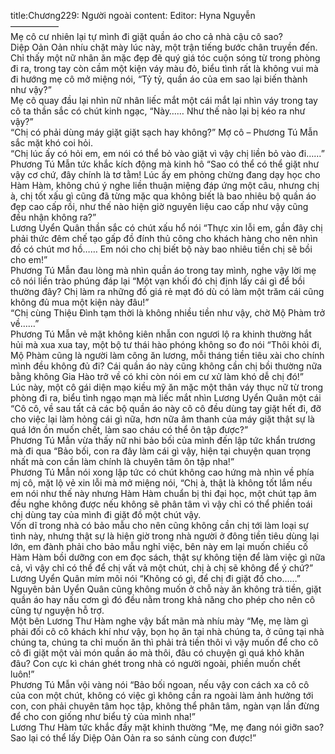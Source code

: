 title:Chương229: Người ngoài
content:
Editor: Hyna Nguyễn<br>—————–<br>Mẹ cô cư nhiên lại tự mình đi giặt quần áo cho cả nhà cậu cô sao?<br>Diệp Oản Oản nhíu chặt mày lúc này, một trận tiếng bước chân truyền đến.<br>Chỉ thấy một nữ nhân ăn mặc đẹp đẽ quý giá tóc cuộn sóng từ trong phòng đi ra, trong tay còn cầm một kiện váy màu đỏ, biểu tình rất là không vui mà đi hướng mẹ cô mở miệng nói, “Tỷ tỷ, quần áo của em sao lại biến thành như vậy?”<br>Mẹ cô quay đầu lại nhìn nữ nhân liếc mắt một cái mắt lại nhìn váy trong tay cô ta thần sắc có chút kinh ngạc, “Này…… Như thế nào lại bị kéo ra như vậy?”<br>“Chị có phải dùng máy giặt giặt sạch hay không?” Mợ cô – Phương Tú Mẫn sắc mặt khó coi hỏi.<br>“Chị lúc ấy có hỏi em, em nói có thể bỏ vào giặt vì vậy chị liền bỏ vào đi……”<br>Phương Tú Mẫn tức khắc kích động mà kinh hô “Sao có thể có thể giặt như vậy cơ chứ, đây chính là tơ tằm! Lúc ấy em phỏng chừng đang dạy học cho Hàm Hàm, không chú ý nghe liền thuận miệng đáp ứng một câu, nhưng chị à, chị tốt xấu gì cũng đã từng mặc qua không biết là bao nhiêu bộ quần áo đẹp cao cấp rồi, như thế nào hiện giờ nguyên liệu cao cấp như vậy cũng đều nhận không ra?”<br>Lương Uyển Quân thần sắc có chút xấu hổ nói “Thực xin lỗi em, gần đây chị phải thức đêm chế tạo gấp đồ đính thủ công cho khách hàng cho nên nhìn đồ có chút mơ hồ…… Em nói cho chị biết bộ này bao nhiêu tiền chị sẽ bồi cho em!”<br>Phương Tú Mẫn đau lòng mà nhìn quần áo trong tay mình, nghe vậy lời mẹ cô nói liền trào phúng đáp lại “Một vạn khối đó chị định lấy cái gì để bồi thường đây? Chị làm ra những đồ giá rẻ mạt đó dù có làm một trăm cái cũng không đủ mua một kiện này đâu!”<br>“Chị cùng Thiệu Đình tạm thời là không nhiều tiền như vậy, chờ Mộ Phàm trở về……”<br>Phương Tú Mẫn vẻ mặt không kiên nhẫn con ngươi lộ ra khinh thường hắt hủi mà xua xua tay, một bộ tư thái hào phóng không so đo nói “Thôi khỏi đi, Mộ Phàm cũng là người làm công ăn lương, mỗi tháng tiền tiêu xài cho chính mình đều không đủ đi? Cái quần áo này cũng không cần chị bồi thường nữa bằng không Gia Hào trở về có khi còn nói em cư xử làm khó dễ chị đó!”<br>Lúc này, một cô gái diện mạo kiều mỹ ăn mặc một thân váy thục nữ từ trong phòng đi ra, biểu tình ngạo mạn mà liếc mắt nhìn Lương Uyển Quân một cái “Cô cô, về sau tất cả các bộ quần áo này cô cô đều dùng tay giặt hết đi, đỡ cho việc lại làm hỏng cái gì nữa, hơn nữa âm thanh của máy giặt thật sự là quá lớn ồn muốn chết, làm sao cháu có thể ôn tập được?”<br>Phương Tú Mẫn vừa thấy nữ nhi bảo bối của mình đến lập tức khẩn trương mà đi qua “Bảo bối, con ra đây làm cái gì vậy, hiện tại chuyện quan trọng nhất mà con cần làm chính là chuyên tâm ôn tập nha!”<br>Phương Tú Mẫn nói xong lập tức có chút không cao hứng mà nhìn về phía mj cô, mặt lộ vẻ xin lỗi mà mở miệng nói, “Chị à, thật là không tốt lắm nếu em nói như thế này nhưng Hàm Hàm chuẩn bị thi đại học, một chút tạp âm đều nghe không được nếu không sẽ phân tâm vì vậy chỉ có thể phiền toái chị dùng tay của mình đi giặt đồ một chút vậy.<br>Vốn dĩ trong nhà có bảo mẫu cho nên cũng không cần chị tới làm loại sự tình này, nhưng thật sự là hiện giờ trong nhà người ở đông tiền tiêu dùng lại lớn, em đành phải cho bảo mẫu nghỉ việc, bên này em lại muốn chiếu cố Hàm Hàm bồi dưỡng con em đọc sách, thật sự không tiện để làm việc gì nữa cả, vì vậy chỉ có thể để chị vất vả một chút, chị à chị sẽ không để ý chứ?”<br>Lương Uyển Quân mím môi nói “Không có gì, để chị đi giặt đồ cho……”<br>Nguyên bản Uyển Quân cũng không muốn ở chỗ này ăn không trả tiền, giặt quần áo hay nấu cơm gì đó đều nằm trong khả năng cho phép cho nên cô cũng tự nguyện hỗ trợ.<br>Một bên Lương Thư Hàm nghe vậy bất mãn mà nhíu mày “Mẹ, mẹ làm gì phải đối cô cô khách khí như vậy, bọn họ ăn tại nhà chúng ta, ở cũng tại nhà chúng ta, chúng ta chỉ muốn ăn thì phải trả tiền thôi vì vậy muốn để cho cô cô đi giặt một vài món quần áo mà thôi, đâu có chuyện gì quá khỏ khăn đâu? Con cực kì chán ghét trong nhà có người ngoài, phiền muốn chết luôn!”<br>Phương Tú Mẫn vội vàng nói “Bảo bối ngoan, nếu vậy con cách xa cô cô của con một chút, không có việc gì không cần ra ngoài làm ảnh hưởng tới con, con phải chuyên tâm học tập, không thể phân tâm, ngàn vạn lần đừng để cho con giống như biểu tỷ của mình nha!”<br>Lương Thư Hàm tức khắc đầy mặt khinh thường “Mẹ, mẹ đang nói giỡn sao? Sao lại có thể lấy Diệp Oản Oản ra so sánh cùng con được!”
